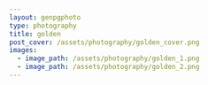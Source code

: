 ```yaml
---
layout: genpgphoto
type: photography
title: golden 
post_cover: /assets/photography/golden_cover.png
images: 
  - image_path: /assets/photography/golden_1.png
  - image_path: /assets/photography/golden_2.png
---
```


